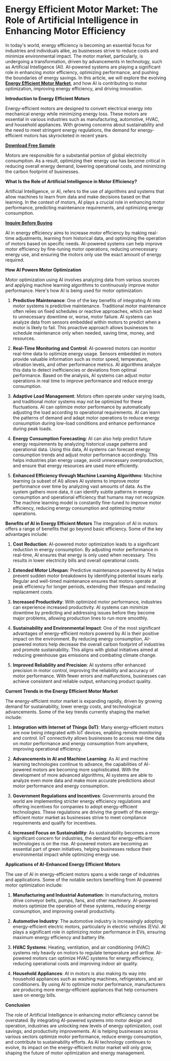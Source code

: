 # Energy Efficient Motor Market: The Role of Artificial Intelligence in Enhancing Motor Efficiency

In today's world, energy efficiency is becoming an essential focus for industries and individuals alike, as businesses strive to reduce costs and minimize environmental impact. The motor market, particularly, is undergoing a transformation, driven by advancements in technology, such as Artificial Intelligence (AI). AI-powered systems are playing a significant role in enhancing motor efficiency, optimizing performance, and pushing the boundaries of energy savings. In this article, we will explore the evolving **[Energy Efficient Motor Market](https://www.nextmsc.com/report/energy-efficient-motor-market-ep3030)**, and how AI is contributing to motor optimization, improving energy efficiency, and driving innovation.

**Introduction to Energy Efficient Motors**

Energy-efficient motors are designed to convert electrical energy into mechanical energy while minimizing energy loss. These motors are essential in various industries such as manufacturing, automotive, HVAC, and household appliances. With growing concerns about sustainability and the need to meet stringent energy regulations, the demand for energy-efficient motors has skyrocketed in recent years.

**[Download Free Sample](https://www.nextmsc.com/energy-efficient-motor-market-ep3030/request-sample)** 

Motors are responsible for a substantial portion of global electricity consumption. As a result, optimizing their energy use has become critical in reducing overall energy demand, lowering operational costs, and minimizing the carbon footprint of businesses.

**What Is the Role of Artificial Intelligence in Motor Efficiency?**

Artificial Intelligence, or AI, refers to the use of algorithms and systems that allow machines to learn from data and make decisions based on that learning. In the context of motors, AI plays a crucial role in enhancing motor performance, predicting maintenance requirements, and optimizing energy consumption.

**[Inquire Before Buying](https://www.nextmsc.com/energy-efficient-motor-market-ep3030/inquire-before-buying)**

AI in energy efficiency aims to increase motor efficiency by making real-time adjustments, learning from historical data, and optimizing the operation of motors based on specific needs. AI-powered systems can help improve motor efficiency by fine-tuning motor operations, reducing unnecessary energy use, and ensuring the motors only use the exact amount of energy required.

**How AI Powers Motor Optimization**

Motor optimization using AI involves analyzing data from various sources and applying machine learning algorithms to continuously improve motor performance. Here's how AI is being used for motor optimization:

1.	**Predictive Maintenance**: One of the key benefits of integrating AI into motor systems is predictive maintenance. Traditional motor maintenance often relies on fixed schedules or reactive approaches, which can lead to unnecessary downtime or, worse, motor failure. AI systems can analyze data from sensors embedded within motors to predict when a motor is likely to fail. This proactive approach allows businesses to schedule maintenance only when needed, saving time, money, and resources.

2.	**Real-Time Monitoring and Control**: AI-powered motors can monitor real-time data to optimize energy usage. Sensors embedded in motors provide valuable information such as motor speed, temperature, vibration levels, and other performance metrics. AI algorithms analyze this data to detect inefficiencies or deviations from optimal performance. Based on the analysis, AI systems can adjust motor operations in real time to improve performance and reduce energy consumption.

3.	**Adaptive Load Management**: Motors often operate under varying loads, and traditional motor systems may not be optimized for these fluctuations. AI can optimize motor performance by automatically adjusting the load according to operational requirements. AI can learn the patterns of demand and adapt motor operations to reduce energy consumption during low-load conditions and enhance performance during peak loads.

4.	**Energy Consumption Forecasting**: AI can also help predict future energy requirements by analyzing historical usage patterns and operational data. Using this data, AI systems can forecast energy consumption trends and adjust motor performance accordingly. This helps industries plan energy usage, avoid unnecessary overproduction, and ensure that energy resources are used more efficiently.

5.	**Enhanced Efficiency through Machine Learning Algorithms**: Machine learning (a subset of AI) allows AI systems to improve motor performance over time by analyzing vast amounts of data. As the system gathers more data, it can identify subtle patterns in energy consumption and operational efficiency that humans may not recognize. The machine learning model is constantly fine-tuned to improve motor efficiency, reducing energy consumption and optimizing motor operations.

**Benefits of AI in Energy Efficient Motors**
The integration of AI in motors offers a range of benefits that go beyond basic efficiency. Some of the key advantages include:

1.	**Cost Reduction**: AI-powered motor optimization leads to a significant reduction in energy consumption. By adjusting motor performance in real-time, AI ensures that energy is only used when necessary. This results in lower electricity bills and overall operational costs.

2.	**Extended Motor Lifespan**: Predictive maintenance powered by AI helps prevent sudden motor breakdowns by identifying potential issues early. Regular and well-timed maintenance ensures that motors operate at peak efficiency for longer periods, extending their lifespan and reducing replacement costs.

3.	**Increased Productivity**: With optimized motor performance, industries can experience increased productivity. AI systems can minimize downtime by predicting and addressing issues before they become major problems, allowing production lines to run more smoothly.

4.	**Sustainability and Environmental Impact**: One of the most significant advantages of energy-efficient motors powered by AI is their positive impact on the environment. By reducing energy consumption, AI-powered motors help decrease the overall carbon footprint of industries and promote sustainability. This aligns with global initiatives aimed at reducing greenhouse gas emissions and combating climate change.

5.	**Improved Reliability and Precision**: AI systems offer enhanced precision in motor control, improving the reliability and accuracy of motor performance. With fewer errors and malfunctions, businesses can achieve consistent and reliable output, enhancing product quality.

**Current Trends in the Energy Efficient Motor Market**

The energy-efficient motor market is expanding rapidly, driven by growing demand for sustainability, lower energy costs, and technological advancements. Some of the key trends currently shaping the market include:

1.	**Integration with Internet of Things (IoT)**: Many energy-efficient motors are now being integrated with IoT devices, enabling remote monitoring and control. IoT connectivity allows businesses to access real-time data on motor performance and energy consumption from anywhere, improving operational efficiency.

2.	**Advancements in AI and Machine Learning**: As AI and machine learning technologies continue to advance, the capabilities of AI-powered motors are becoming more sophisticated. With the development of more advanced algorithms, AI systems are able to analyze even more data and make more accurate predictions about motor performance and energy consumption.

3.	**Government Regulations and Incentives**: Governments around the world are implementing stricter energy efficiency regulations and offering incentives for companies to adopt energy-efficient technologies. These regulations are driving the growth of the energy-efficient motor market as businesses strive to meet compliance requirements and qualify for incentives.

4.	**Increased Focus on Sustainability**: As sustainability becomes a more significant concern for industries, the demand for energy-efficient technologies is on the rise. AI-powered motors are becoming an essential part of green initiatives, helping businesses reduce their environmental impact while optimizing energy use.

**Applications of AI-Enhanced Energy Efficient Motors**

The use of AI in energy-efficient motors spans a wide range of industries and applications. Some of the notable sectors benefiting from AI-powered motor optimization include:

1.	**Manufacturing and Industrial Automation**: In manufacturing, motors drive conveyor belts, pumps, fans, and other machinery. AI-powered motors optimize the operation of these systems, reducing energy consumption, and improving overall productivity.

2.	**Automotive Industry**: The automotive industry is increasingly adopting energy-efficient electric motors, particularly in electric vehicles (EVs). AI plays a significant role in optimizing motor performance in EVs, ensuring maximum energy efficiency and battery life.

3.	**HVAC Systems**: Heating, ventilation, and air conditioning (HVAC) systems rely heavily on motors to regulate temperature and airflow. AI-powered motors can optimize HVAC systems for energy efficiency, reducing operational costs and improving indoor air quality.

4.	**Household Appliances**: AI in motors is also making its way into household appliances such as washing machines, refrigerators, and air conditioners. By using AI to optimize motor performance, manufacturers are producing more energy-efficient appliances that help consumers save on energy bills.

**Conclusion**

The role of Artificial Intelligence in enhancing motor efficiency cannot be overstated. By integrating AI-powered systems into motor design and operation, industries are unlocking new levels of energy optimization, cost savings, and productivity improvements. AI is helping businesses across various sectors optimize motor performance, reduce energy consumption, and contribute to sustainability efforts. As AI technology continues to evolve, its impact on the energy-efficient motor market will only grow, shaping the future of motor optimization and energy management.
